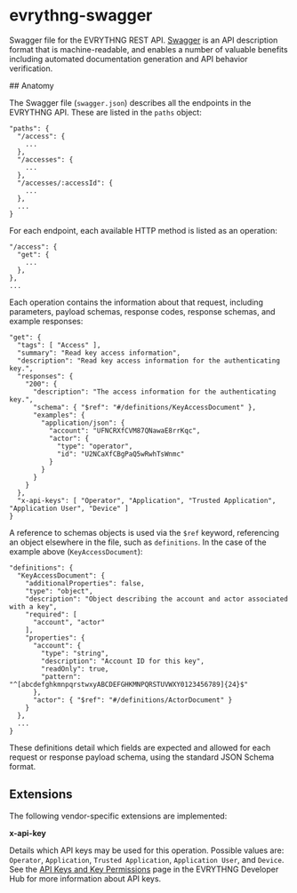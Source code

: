 # evrythng-swagger

Swagger file for the EVRYTHNG REST API. 
[Swagger](http://swagger.io/specification/) is an API description format that is 
machine-readable, and enables a number of valuable benefits including automated
documentation generation and API behavior verification.


## Anatomy

The Swagger file (`swagger.json`) describes all the endpoints in the EVRYTHNG 
API. These are listed in the `paths` object:

```
"paths": {
  "/access": { 
    ...
  },
  "/accesses": { 
    ...
  },
  "/accesses/:accessId": { 
    ...
  },
  ...
}
```

For each endpoint, each available HTTP method is listed as an operation:

```
"/access": {
  "get": {
    ...
  },
},
...
```

Each operation contains the information about that request, including 
parameters, payload schemas, response codes, response schemas, and example 
responses:

```
"get": {
  "tags": [ "Access" ],
  "summary": "Read key access information",
  "description": "Read key access information for the authenticating key.",
  "responses": {
    "200": {
      "description": "The access information for the authenticating key.",
      "schema": { "$ref": "#/definitions/KeyAccessDocument" },
      "examples": {
        "application/json": {
          "account": "UFNCRXfCVM87QNawaE8rrKqc",
          "actor": {
            "type": "operator",
            "id": "U2NCaXfCBgPaQ5wRwhTsWnmc"
          }
        }
      }
    }
  },
  "x-api-keys": [ "Operator", "Application", "Trusted Application", "Application User", "Device" ]
}
```

A reference to schemas objects is used via the `$ref` keyword, referencing an 
object elsewhere in the file, such as `definitions`. In the case of the example 
above (`KeyAccessDocument`):

```
"definitions": {
  "KeyAccessDocument": {
    "additionalProperties": false,
    "type": "object",
    "description": "Object describing the account and actor associated with a key",
    "required": [
      "account", "actor"
    ],
    "properties": {
      "account": {
        "type": "string",
        "description": "Account ID for this key",
        "readOnly": true,
        "pattern": "^[abcdefghkmnpqrstwxyABCDEFGHKMNPQRSTUVWXY0123456789]{24}$"
      },
      "actor": { "$ref": "#/definitions/ActorDocument" }
    }
  },
  ...
}
```

These definitions detail which fields are expected and allowed for each request 
or response payload schema, using the standard JSON Schema format.


## Extensions

The following vendor-specific extensions are implemented:

**x-api-key**

Details which API keys may be used for this operation. Possible values are: 
`Operator`, `Application`, `Trusted Application`, `Application User`, and 
`Device`. See the 
[API Keys and Key Permissions](https://developers.evrythng.com/docs/api-key-scopes-and-permissions) 
page in the EVRYTHNG Developer Hub for more information about API keys.